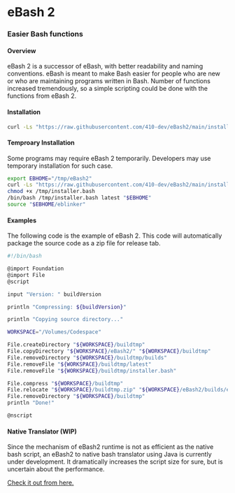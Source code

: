 # eBash 2

### Easier Bash functions



#### Overview

eBash 2 is a successor of eBash, with better readability and naming conventions. eBash is meant to make Bash easier for people who are new or who are maintaining programs written in Bash. Number of functions increased tremendously, so a simple scripting could be done with the functions from eBash 2.


#### Installation

```bash 
curl -Ls "https://raw.githubusercontent.com/410-dev/eBash2/main/installer.bash" -o "/tmp/installer.bash"; chmod +x /tmp/installer.bash; /bin/bash /tmp/installer.bash latest
```


#### Temproary Installation

Some programs may require eBash 2 temporarily. Developers may use temporary installation for such case.

```bash 
export EBHOME="/tmp/eBash2"
curl -Ls "https://raw.githubusercontent.com/410-dev/eBash2/main/installer.bash" -o "/tmp/installer.bash"
chmod +x /tmp/installer.bash
/bin/bash /tmp/installer.bash latest "$EBHOME"
source "$EBHOME/eblinker"
```



#### Examples

The following code is the example of eBash 2. This code will automatically package the source code as a zip file for release tab.

```bash
#!/bin/bash

@import Foundation
@import File
@script

input "Version: " buildVersion

println "Compressing: ${buildVersion}"

println "Copying source directory..."

WORKSPACE="/Volumes/Codespace"

File.createDirectory "${WORKSPACE}/buildtmp"
File.copyDirectory "${WORKSPACE}/eBash2/" "${WORKSPACE}/buildtmp"
File.removeDirectory "${WORKSPACE}/buildtmp/builds"
File.removeFile "${WORKSPACE}/buildtmp/latest"
File.removeFile "${WORKSPACE}/buildtmp/installer.bash"

File.compress "${WORKSPACE}/buildtmp"
File.relocate "${WORKSPACE}/buildtmp.zip" "${WORKSPACE}/eBash2/builds/eBash2-${buildVersion}.zip"
File.removeDirectory "${WORKSPACE}/buildtmp"
println "Done!"

@nscript

```


#### Native Translator (WIP)

Since the mechanism of eBash2 runtime is not as efficient as the native bash script, an eBash2 to native bash translator using Java is currently under development.
It dramatically increases the script size for sure, but is uncertain about the performance.

[Check it out from here.](https://github.com/410-dev/eBash2-translator)


